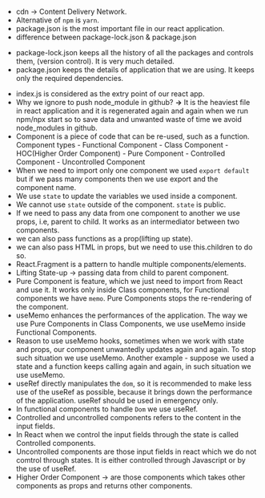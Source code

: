 * cdn -> Content Delivery Network.
* Alternative of `npm` is `yarn`.
* package.json is the most important file in our react application.
* difference between package-lock.json & package.json
- package-lock.json keeps all the history of all the packages and controls them, (version control). It is very much detailed.
- package.json keeps the details of application that we are using. It keeps only the required dependencies.
* index.js is considered as the extry point of our react app.
* Why we ignore to push node_module in github? **->** It is the heaviest file in react application and it is regenerated again and again when we run npm/npx start so to save data and unwanted waste of time we avoid node_modules in github.
* Component is a piece of code that can be re-used, such as a function.
    Component types - Functional Component
                    - Class Component
                    - HOC(Higher Order Component)
                    - Pure Component
                    - Controlled Component
                    - Uncontrolled Component
* When we need to import only one component we used `export default` but if we pass many components then we use export and the component name.
* We use `state` to update the variables we used inside a component.
* We cannot use `state` outside of the component. `state` is public.
* If we need to pass any data from one component to another we use props, i.e, parent to child. It works as an intermediator between two components.
* we can also pass functions as a prop(lifting up state).
* we can also pass HTML in props, but we need to use this.children to do so.
* React.Fragment is a pattern to handle multiple components/elements.
* Lifting State-up -> passing data from child to parent component.
* Pure Component is feature, which we just need to import from React and use it. It works only inside Class components, for Functional components we have `memo`. Pure Components stops the re-rendering of the component.
* useMemo enhances the performances of the application. The way we use Pure Components in Class Components, we use useMemo inside Functional Components.
* Reason to use useMemo hooks, sometimes when we work with state and props, our component unwantedly updates again and again. To stop such situation we use useMemo. Another example - suppose we used a state and a function keeps calling again and again, in such situation we use useMemo.
* useRef directly manipulates the `dom`, so it is recommended to make less use of the useRef as possible, because it brings down the performance of the application. useRef should be used in emergency only.
* In functional components to handle `Dom` we use useRef.
* Controlled and uncontrolled components refers to the content in the input fields.
* In React when we control the input fields through the state is called Controlled components.
* Uncontrolled components are those input fields in react which we do not comtrol through states. It is either controlled through Javascript or by the use of useRef.
* Higher Order Component -> are those components which takes other components as props and returns other components.